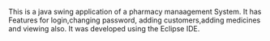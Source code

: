 This is a java swing application of a pharmacy manaagement System.
It has Features for login,changing password, adding customers,adding medicines and viewing also.
It was developed using the Eclipse IDE.
